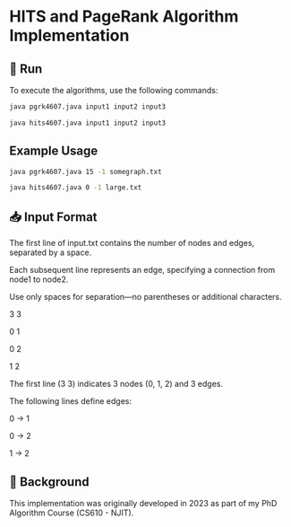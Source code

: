 # HITS and PageRank Algorithm Implementation  

## 🚀 Run  

To execute the algorithms, use the following commands:  

```sh
java pgrk4607.java input1 input2 input3

java hits4607.java input1 input2 input3
```


## Example Usage

```sh
java pgrk4607.java 15 -1 somegraph.txt  

java hits4607.java 0 -1 large.txt

```

## 📥 Input Format

The first line of input.txt contains the number of nodes and edges, separated by a space.

Each subsequent line represents an edge, specifying a connection from node1 to node2.

Use only spaces for separation—no parentheses or additional characters.

3 3  

0 1  

0 2  

1 2 

The first line (3 3) indicates 3 nodes (0, 1, 2) and 3 edges.

The following lines define edges:

0 → 1

0 → 2

1 → 2

## 📖 Background
This implementation was originally developed in 2023 as part of my PhD Algorithm Course (CS610 - NJIT).
